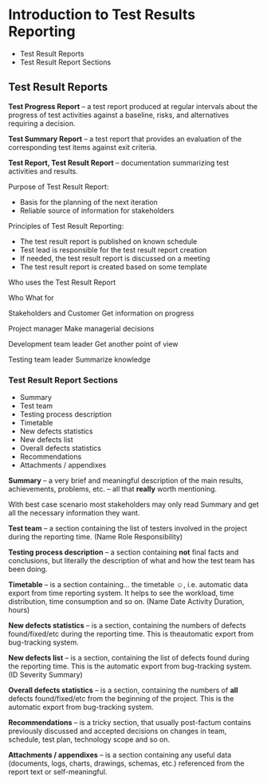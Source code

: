 # Introduction to Test Results Reporting 

- Test Result Reports
- Test Result Report Sections

## Test Result Reports

**Test Progress Report** – a test report produced at regular intervals about the
progress of test activities against a baseline, risks, and alternatives requiring
a decision.

**Test Summary Report** – a test report that provides an evaluation of the corresponding
test items against exit criteria.

**Test Report, Test Result Report** – documentation summarizing test activities
and results.

Purpose of Test Result Report:

- Basis for the planning of the next iteration
- Reliable source of information for stakeholders

Principles of Test Result Reporting:

- The test result report is published on known schedule
- Test lead is responsible for the test result report creation
- If needed, the test result report is discussed on a meeting
- The test result report is created based on some template

Who uses the Test Result Report

Who                            What for

Stakeholders and Customer      Get information on progress

Project manager                Make managerial decisions

Development team leader        Get another point of view

Testing team leader            Summarize knowledge

### Test Result Report Sections

- Summary
- Test team
- Testing process description
- Timetable
- New defects statistics
- New defects list
- Overall defects statistics
- Recommendations
- Attachments / appendixes

**Summary** – a very brief and meaningful description of the main results, achievements, problems, etc. – all that **really** worth mentioning.

With best case scenario most stakeholders may only read Summary and get all the
necessary information they want.

**Test team** – a section containing the list of testers involved in the project
during the reporting time. (Name Role Responsibility)

**Testing process description** – a section containing **not** final facts and
conclusions, but literally the description of what and how the test team has been
doing.

**Timetable** – is a section containing... the timetable ☺, i.e. automatic data
export from time reporting system. It helps to see the workload, time distribution,
time consumption and so on. (Name Date Activity Duration, hours)

**New defects statistics** – is a section, containing the numbers of defects
found/fixed/etc during the reporting time. This is theautomatic export from bug-tracking
system.

**New defects list** – is a section, containing the list of defects found during
the reporting time. This is the automatic export from bug-tracking system. 
(ID Severity Summary)

**Overall defects statistics** – is a section, containing the numbers of **all**
defects found/fixed/etc from the beginning of the project. This is the automatic
export from bug-tracking system.

**Recommendations** – is a tricky section, that usually post-factum contains
previously discussed and accepted decisions on changes in team, schedule, test plan,
technology scope and so on.

**Attachments / appendixes** – is a section containing any useful data (documents,
logs, charts, drawings, schemas, etc.) referenced from the report text or self-meaningful.